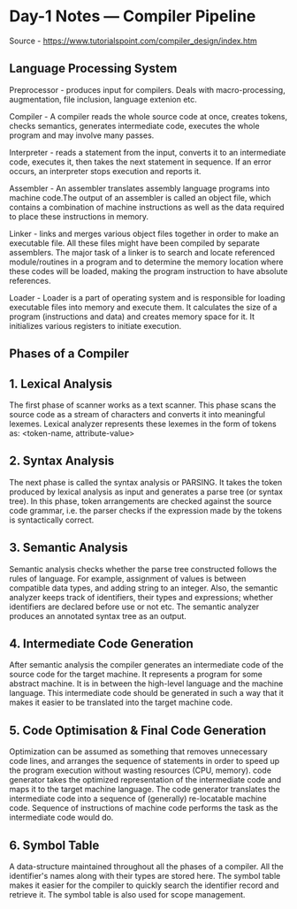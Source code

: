 # Day-1 Notes — Compiler Pipeline

Source - https://www.tutorialspoint.com/compiler_design/index.htm

## Language Processing System

Preprocessor - produces input for compilers. Deals with macro-processing, augmentation, file inclusion, language extenion etc.

Compiler - A compiler reads the whole source code at once, creates tokens, checks semantics, generates intermediate code, executes the whole program and may involve many passes.

Interpreter - reads a statement from the input, converts it to an intermediate code, executes it, then takes the next statement in sequence. If an error occurs, an interpreter stops execution and reports it.

Assembler - An assembler translates assembly language programs into machine code.The output of an assembler is called an object file, which contains a combination of machine instructions as well as the data required to place these instructions in memory.

Linker - links and merges various object files together in order to make an executable file. All these files might have been compiled by separate assemblers. The major task of a linker is to search and locate referenced module/routines in a program and to determine the memory location where these codes will be loaded, making the program instruction to have absolute references.

Loader - Loader is a part of operating system and is responsible for loading executable files into memory and execute them. It calculates the size of a program (instructions and data) and creates memory space for it. It initializes various registers to initiate execution.

## Phases of a Compiler 

## 1. Lexical Analysis  
The first phase of scanner works as a text scanner. This phase scans the source code as a stream of characters and converts it into meaningful lexemes. Lexical analyzer represents these lexemes in the form of tokens as: <token-name, attribute-value>

## 2. Syntax Analysis  
The next phase is called the syntax analysis or PARSING. It takes the token produced by lexical analysis as input and generates a parse tree (or syntax tree). In this phase, token arrangements are checked against the source code grammar, i.e. the parser checks if the expression made by the tokens is syntactically correct.

## 3. Semantic Analysis  
Semantic analysis checks whether the parse tree constructed follows the rules of language. For example, assignment of values is between compatible data types, and adding string to an integer. Also, the semantic analyzer keeps track of identifiers, their types and expressions; whether identifiers are declared before use or not etc. The semantic analyzer produces an annotated syntax tree as an output.

## 4. Intermediate Code Generation  
After semantic analysis the compiler generates an intermediate code of the source code for the target machine. It represents a program for some abstract machine. It is in between the high-level language and the machine language. This intermediate code should be generated in such a way that it makes it easier to be translated into the target machine code.

## 5. Code Optimisation & Final Code Generation  
Optimization can be assumed as something that removes unnecessary code lines, and arranges the sequence of statements in order to speed up the program execution without wasting resources (CPU, memory).
code generator takes the optimized representation of the intermediate code and maps it to the target machine language. The code generator translates the intermediate code into a sequence of (generally) re-locatable machine code. Sequence of instructions of machine code performs the task as the intermediate code would do.

## 6. Symbol Table
A data-structure maintained throughout all the phases of a compiler. All the identifier's names along with their types are stored here. The symbol table makes it easier for the compiler to quickly search the identifier record and retrieve it. The symbol table is also used for scope management.

